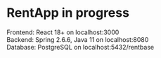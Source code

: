 # RentApp in progress
Frontend: React 18+            on localhost:3000<br />
Backend: Spring 2.6.6, Java 11 on localhost:8080<br />
Database: PostgreSQL           on localhost:5432/rentbase
